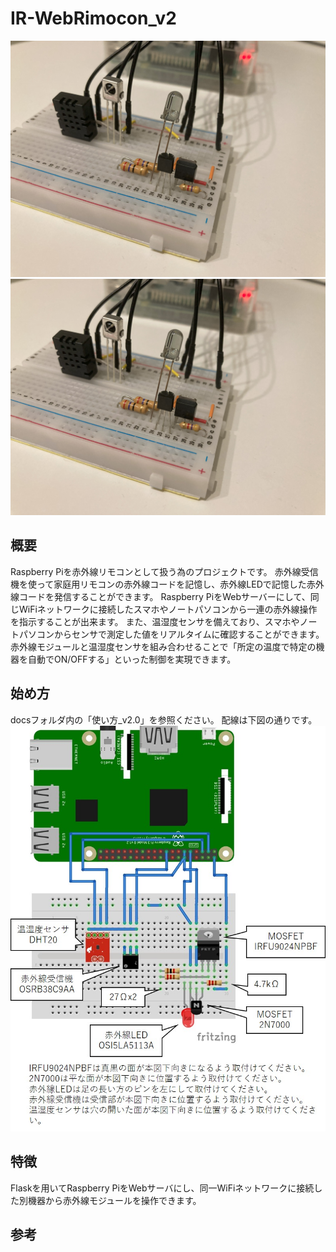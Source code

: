 # IR-WebRimocon_v2
![IR-WebRimocon](docs/IMG_3026.jpeg)
![IR-WebRimocon](docs/IMG_3026.jpeg)

## 概要
Raspberry Piを赤外線リモコンとして扱う為のプロジェクトです。
赤外線受信機を使って家庭用リモコンの赤外線コードを記憶し、赤外線LEDで記憶した赤外線コードを発信することができます。
Raspberry PiをWebサーバーにして、同じWiFiネットワークに接続したスマホやノートパソコンから一連の赤外線操作を指示することが出来ます。
また、温湿度センサを備えており、スマホやノートパソコンからセンサで測定した値をリアルタイムに確認することができます。
赤外線モジュールと温湿度センサを組み合わせることで「所定の温度で特定の機器を自動でON/OFFする」といった制御を実現できます。

## 始め方
docsフォルダ内の「使い方_v2.0」を参照ください。
配線は下図の通りです。
![配線図](docs/connection_v2.0.jpg)

## 特徴
Flaskを用いてRaspberry PiをWebサーバにし、同一WiFiネットワークに接続した別機器から赤外線モジュールを操作できます。

## 参考

